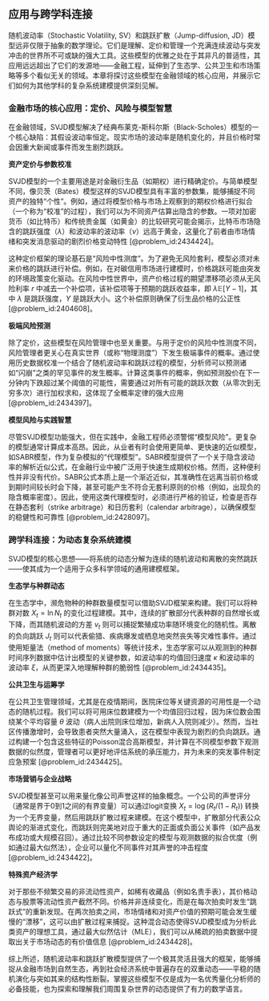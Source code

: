 ## 应用与跨学科连接

随机波动率（Stochastic Volatility, SV）和跳跃扩散（Jump-diffusion, JD）模型远非仅限于抽象的数学理论。它们是理解、定价和管理一个充满连续波动与突发冲击的世界所不可或缺的强大工具。这些模型的优雅之处在于其非凡的普适性，其应用远远超出了它们的发源地——金融工程，延伸到了生态学、公共卫生和市场策略等多个看似无关的领域。本章将探讨这些模型在金融领域的核心应用，并展示它们如何为其他学科的复杂系统建模提供深刻见解。

### 金融市场的核心应用：定价、风险与模型智慧

在金融领域，SVJD模型解决了经典布莱克-斯科尔斯（Black-Scholes）模型的一个核心缺陷：其假设波动率恒定。现实市场的波动率是随机变化的，并且价格时常会因重大新闻或事件而发生剧烈跳跃。

**资产定价与参数校准**

SVJD模型的一个主要用途是对金融衍生品（如期权）进行精确定价。与简单模型不同，像贝茨（Bates）模型这样的SVJD模型具有丰富的参数集，能够捕捉不同资产的独特“个性”。例如，通过将模型价格与市场上观察到的期权价格进行拟合（一个称为“校准”的过程），我们可以为不同资产估算出隐含的参数。一项对加密货币（如比特币）和传统贵金属（如黄金）的比较研究可能会揭示，比特币市场隐含的跳跃强度（$\lambda$）和波动率的波动率（$\nu$）远高于黄金，这量化了前者由市场情绪和突发消息驱动的剧烈价格变动特性 [@problem_id:2434424]。

这种定价框架的理论基石是“风险中性测度”。为了避免无风险套利，模型必须对未来价格的跳跃进行补偿。例如，在对碳信用市场进行建模时，价格跳跃可能由突发的环境政策变化驱动。在风险中性世界中，资产价格过程的期望漂移项必须从无风险利率 $r$ 中减去一个补偿项，该补偿项等于预期的跳跃收益率，即 $\lambda \mathbb{E}[Y-1]$，其中 $\lambda$ 是跳跃强度，$Y$ 是跳跃大小。这个补偿原则确保了衍生品价格的公正性 [@problem_id:2404608]。

**极端风险预测**

除了定价，这些模型在风险管理中也至关重要。与用于定价的风险中性测度不同，风险管理者更关心在真实世界（或称“物理测度”）下发生极端事件的概率。通过使用历史数据校准一个结合了随机波动率和跳跃过程的模型，分析师可以预测诸如“闪崩”之类的罕见事件的发生概率。计算这类事件的概率，例如预测股价在下一分钟内下跌超过某个阈值的可能性，需要通过对所有可能的跳跃次数（从零次到无穷多次）进行加权求和，这体现了全概率定律的强大应用 [@problem_id:2434397]。

**模型风险与实践智慧**

尽管SVJD模型功能强大，但在实践中，金融工程师必须警惕“模型风险”。更复杂的模型通常计算成本高昂。因此，从业者有时会使用更简单、更快速的近似模型，如SABR模型，作为复杂模拟的“代理模型”。SABR模型提供了一个关于隐含波动率的解析近似公式，在金融行业中被广泛用于快速生成期权价格。然而，这种便利性并非没有代价。SABR公式本质上是一个渐近近似，其准确性在远离当前价格或到期时间较长时会下降，甚至可能产生不符合无套利原则的价格（例如，出现负的隐含概率密度）。因此，使用这类代理模型时，必须进行严格的验证，检查是否存在静态套利（strike arbitrage）和日历套利（calendar arbitrage），以确保模型的稳健性和可靠性 [@problem_id:2428097]。

### 跨学科连接：为动态复杂系统建模

SVJD模型的核心思想——将系统的动态分解为连续的随机波动和离散的突然跳跃——使其成为一个适用于众多科学领域的通用建模框架。

**生态学与种群动态**

在生态学中，濒危物种的种群数量模型可以借助SVJD框架来构建。我们可以将种群对数 $X_t = \ln N_t$ 的变化过程建模。其中，连续的扩散部分代表种群的自然增长或下降，而其随机波动的方差 $v_t$ 则可以捕捉繁殖成功率随环境变化的随机性。离散的负向跳跃 $J_t$ 则可以代表偷猎、疾病爆发或栖息地突然丧失等灾难性事件。通过使用矩量法（method of moments）等统计技术，生态学家可以从观测到的种群时间序列数据中估计出模型的关键参数，如波动率的均值回归速度 $\kappa$ 和波动率的波动率 $\xi$，从而更深入地理解种群的脆弱性 [@problem_id:2434435]。

**公共卫生与运筹学**

在公共卫生管理领域，尤其是在疫情期间，医院床位等关键资源的可用性是一个动态的随机过程。我们可以将可用床位数建模为一个均值回归过程，因为床位数会围绕某个平均容量 $\theta$ 波动（病人出院则床位增加，新病人入院则减少）。然而，当社区传播激增时，会导致患者突然大量涌入，这在模型中表现为剧烈的负向跳跃。通过构建一个包含这些特征的Poisson混合高斯模型，并计算在不同模型参数下观测数据的似然度，管理者可以更好地评估系统的承压能力，并为未来的突发事件制定应急预案 [@problem_id:2434425]。

**市场营销与企业战略**

SVJD模型甚至可以用来量化像公司声誉这样的抽象概念。一个公司的声誉评分（通常是界于0到1之间的有界变量）可以通过logit变换 $X_t = \log(R_t / (1 - R_t))$ 转换为一个无界变量，然后用跳跃扩散过程来建模。在这个模型中，扩散部分代表公众舆论的渐进式变化，而跳跃则完美地对应于重大的正面或负面公关事件（如产品发布成功或大规模召回）。通过比较不同参数设定的模型与观测数据的拟合优度（例如通过最大似然法），企业可以量化不同事件对其声誉的冲击程度 [@problem_id:2434422]。

**特殊资产经济学**

对于那些不频繁交易的非流动性资产，如稀有收藏品（例如名贵手表），其价格动态与股票等流动性资产截然不同。价格并非连续变化，而是在每次拍卖时发生“跳跃式”的重新发现。在两次拍卖之间，市场情绪和对资产价值的预期可能会发生缓慢的“漂移”，这可以由扩散过程来捕捉。这种混合动态使得SVJD模型成为分析此类资产的理想工具，通过最大似然估计（MLE），我们可以从稀疏的拍卖数据中提取出关于市场动态的有价值信息 [@problem_id:2434428]。

综上所述，随机波动率和跳跃扩散模型提供了一个极其灵活且强大的框架，能够捕捉从金融市场到自然生态，再到社会经济系统中普遍存在的双重动态——平稳的随机演化与突如其来的结构性断裂。掌握这些模型不仅是成为一名优秀量化分析师的必备技能，也为探索和理解我们周围复杂世界的动态提供了有力的数学语言。